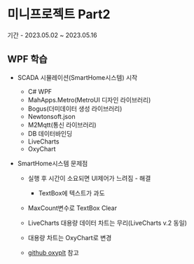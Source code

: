 # 미니프로젝트 Part2
기간 - 2023.05.02 ~ 2023.05.16

## WPF 학습
- SCADA 시뮬레이션(SmartHome시스템) 시작
	- C# WPF
	- MahApps.Metro(MetroUI 디자인 라이브러리)
	- Bogus(더미데이터 생성 라이브러리)
	- Newtonsoft.json
	- M2Mqtt(통신 라이브러리)
	- DB 데이터바인딩
	- LiveCharts
	- OxyChart
	
- SmartHome시스템 문제점
	- 실행 후 시간이 소요되면 UI제어가 느려짐	- 해결
		- TextBox에 텍스트가 과도
	- MaxCount변수로 TextBox Clear 
	
	- LiveCharts 대용량 데이터 차트는 무리(LiveCharts v.2 동일)
	- 대용량 차트는 OxyChart로 변경
	- [github oxyplt](https://github.com/oxyplot/oxyplot/tree/develop/Source/Examples/WPF) 참고


	
